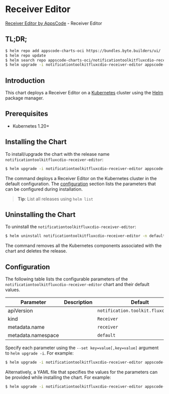 # Receiver Editor

[Receiver Editor by AppsCode](https://appscode.com) - Receiver Editor

## TL;DR;

```bash
$ helm repo add appscode-charts-oci https://bundles.byte.builders/ui/
$ helm repo update
$ helm search repo appscode-charts-oci/notificationtoolkitfluxcdio-receiver-editor --version=v0.9.0
$ helm upgrade -i notificationtoolkitfluxcdio-receiver-editor appscode-charts-oci/notificationtoolkitfluxcdio-receiver-editor -n default --create-namespace --version=v0.9.0
```

## Introduction

This chart deploys a Receiver Editor on a [Kubernetes](http://kubernetes.io) cluster using the [Helm](https://helm.sh) package manager.

## Prerequisites

- Kubernetes 1.20+

## Installing the Chart

To install/upgrade the chart with the release name `notificationtoolkitfluxcdio-receiver-editor`:

```bash
$ helm upgrade -i notificationtoolkitfluxcdio-receiver-editor appscode-charts-oci/notificationtoolkitfluxcdio-receiver-editor -n default --create-namespace --version=v0.9.0
```

The command deploys a Receiver Editor on the Kubernetes cluster in the default configuration. The [configuration](#configuration) section lists the parameters that can be configured during installation.

> **Tip**: List all releases using `helm list`

## Uninstalling the Chart

To uninstall the `notificationtoolkitfluxcdio-receiver-editor`:

```bash
$ helm uninstall notificationtoolkitfluxcdio-receiver-editor -n default
```

The command removes all the Kubernetes components associated with the chart and deletes the release.

## Configuration

The following table lists the configurable parameters of the `notificationtoolkitfluxcdio-receiver-editor` chart and their default values.

|     Parameter      | Description |                    Default                     |
|--------------------|-------------|------------------------------------------------|
| apiVersion         |             | <code>notification.toolkit.fluxcd.io/v1</code> |
| kind               |             | <code>Receiver</code>                          |
| metadata.name      |             | <code>receiver</code>                          |
| metadata.namespace |             | <code>default</code>                           |


Specify each parameter using the `--set key=value[,key=value]` argument to `helm upgrade -i`. For example:

```bash
$ helm upgrade -i notificationtoolkitfluxcdio-receiver-editor appscode-charts-oci/notificationtoolkitfluxcdio-receiver-editor -n default --create-namespace --version=v0.9.0 --set apiVersion=notification.toolkit.fluxcd.io/v1
```

Alternatively, a YAML file that specifies the values for the parameters can be provided while
installing the chart. For example:

```bash
$ helm upgrade -i notificationtoolkitfluxcdio-receiver-editor appscode-charts-oci/notificationtoolkitfluxcdio-receiver-editor -n default --create-namespace --version=v0.9.0 --values values.yaml
```

